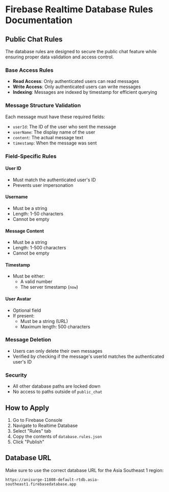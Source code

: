 # Firebase Realtime Database Rules Documentation

## Public Chat Rules

The database rules are designed to secure the public chat feature while ensuring proper data validation and access control.

### Base Access Rules
- **Read Access**: Only authenticated users can read messages
- **Write Access**: Only authenticated users can write messages
- **Indexing**: Messages are indexed by timestamp for efficient querying

### Message Structure Validation
Each message must have these required fields:
- `userId`: The ID of the user who sent the message
- `userName`: The display name of the user
- `content`: The actual message text
- `timestamp`: When the message was sent

### Field-Specific Rules

#### User ID
- Must match the authenticated user's ID
- Prevents user impersonation

#### Username
- Must be a string
- Length: 1-50 characters
- Cannot be empty

#### Message Content
- Must be a string
- Length: 1-500 characters
- Cannot be empty

#### Timestamp
- Must be either:
  - A valid number
  - The server timestamp (`now`)

#### User Avatar
- Optional field
- If present:
  - Must be a string (URL)
  - Maximum length: 500 characters

### Message Deletion
- Users can only delete their own messages
- Verified by checking if the message's userId matches the authenticated user's ID

### Security
- All other database paths are locked down
- No access to paths outside of `public_chat`

## How to Apply

1. Go to Firebase Console
2. Navigate to Realtime Database
3. Select "Rules" tab
4. Copy the contents of `database.rules.json`
5. Click "Publish"

## Database URL

Make sure to use the correct database URL for the Asia Southeast 1 region:
```
https://anisurge-11808-default-rtdb.asia-southeast1.firebasedatabase.app
``` 